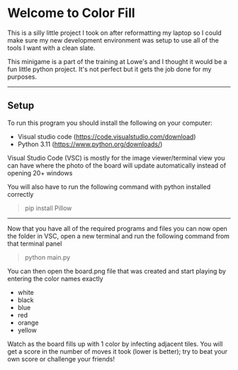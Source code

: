 <h1>Welcome to Color Fill</h1>
This is a silly little project I took on after reformatting my laptop so I could make sure my new development environment was setup to use all of the tools I want with a clean slate. 

This minigame is a part of the training at Lowe's and I thought it would be a fun little python project. It's not perfect but it gets the job done for my purposes. 

___
<h2>Setup</h2>
To run this program you should install the following on your computer:

- Visual studio code (https://code.visualstudio.com/download)
- Python 3.11 (https://www.python.org/downloads/)

Visual Studio Code (VSC) is mostly for the image viewer/terminal view you can have where the photo of the board will update automatically instead of opening 20+ windows

You will also have to run the following command with python installed correctly
> pip install Pillow
___
Now that you have all of the required programs and files you can now open the folder in VSC, open a new terminal and run the following command from that terminal panel
> python main.py

You can then open the board.png file that was created and start playing by entering the color names exactly
- white
- black
- blue
- red
- orange
- yellow 

Watch as the board fills up with 1 color by infecting adjacent tiles. You will get a score in the number of moves it took (lower is better); try to beat your own score or challenge your friends!